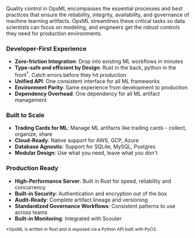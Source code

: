 
Quality control in OpsML encompasses the essential processes and best practices that ensure the reliability, integrity, availability, and governance of machine learning artifacts. OpsML streamlines these critical tasks so data scientists can focus on modeling, and engineers get the robust controls they need for production environments.

### Developer-First Experience
- **Zero-friction Integration**: Drop into existing ML workflows in minutes
- **Type-safe and efficient by Design**: Rust in the back, python in the front<sup>*</sup>. Catch errors before they hit production
- **Unified API**: One consistent interface for all ML frameworks
- **Environment Parity**: Same experience from development to production
- **Dependency Overhead**: One dependency for all ML artifact management

### Built to Scale
- **Trading Cards for ML**: Manage ML artifacts like trading cards - collect, organize, share
- **Cloud-Ready**: Native support for AWS, GCP, Azure
- **Database Agnostic**: Support for SQLite, MySQL, Postgres
- **Modular Design**: Use what you need, leave what you don't

### Production Ready
- **High-Performance Server**: Built in Rust for speed, reliability and concurrency
- **Built-in Security**: Authentication and encryption out of the box
- **Audit-Ready**: Complete artifact lineage and versioning
- **Standardized Governance Workflows**: Consistent patterns to use across teams
- **Built-in Monitoring**: Integrated with Scouter

<sup>
*OpsML is written in Rust and is exposed via a Python API built with PyO3.
</sup>
